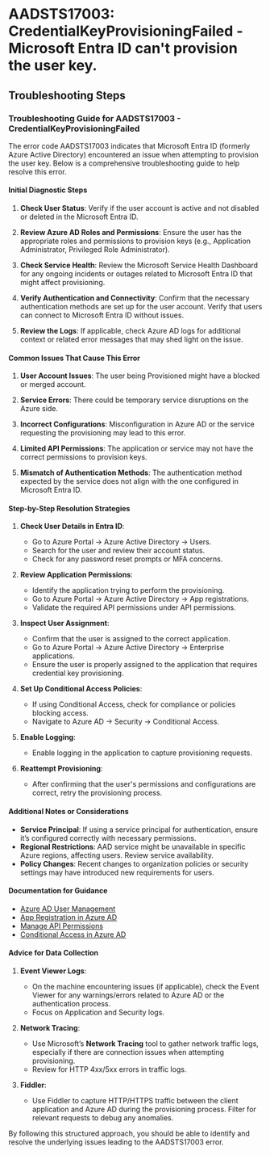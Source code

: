 # AADSTS17003: CredentialKeyProvisioningFailed - Microsoft Entra ID can't provision the user key.


## Troubleshooting Steps
### Troubleshooting Guide for AADSTS17003 - CredentialKeyProvisioningFailed

The error code AADSTS17003 indicates that Microsoft Entra ID (formerly Azure Active Directory) encountered an issue when attempting to provision the user key. Below is a comprehensive troubleshooting guide to help resolve this error.

#### Initial Diagnostic Steps

1. **Check User Status**: Verify if the user account is active and not disabled or deleted in the Microsoft Entra ID.

2. **Review Azure AD Roles and Permissions**: Ensure the user has the appropriate roles and permissions to provision keys (e.g., Application Administrator, Privileged Role Administrator).

3. **Check Service Health**: Review the Microsoft Service Health Dashboard for any ongoing incidents or outages related to Microsoft Entra ID that might affect provisioning.

4. **Verify Authentication and Connectivity**: Confirm that the necessary authentication methods are set up for the user account. Verify that users can connect to Microsoft Entra ID without issues.

5. **Review the Logs**: If applicable, check Azure AD logs for additional context or related error messages that may shed light on the issue.

#### Common Issues That Cause This Error

1. **User Account Issues**: The user being Provisioned might have a blocked or merged account.

2. **Service Errors**: There could be temporary service disruptions on the Azure side.

3. **Incorrect Configurations**: Misconfiguration in Azure AD or the service requesting the provisioning may lead to this error.

4. **Limited API Permissions**: The application or service may not have the correct permissions to provision keys.

5. **Mismatch of Authentication Methods**: The authentication method expected by the service does not align with the one configured in Microsoft Entra ID.

#### Step-by-Step Resolution Strategies

1. **Check User Details in Entra ID**:
   - Go to Azure Portal → Azure Active Directory → Users.
   - Search for the user and review their account status.
   - Check for any password reset prompts or MFA concerns.

2. **Review Application Permissions**:
   - Identify the application trying to perform the provisioning.
   - Go to Azure Portal → Azure Active Directory → App registrations.
   - Validate the required API permissions under API permissions.

3. **Inspect User Assignment**:
   - Confirm that the user is assigned to the correct application.
   - Go to Azure Portal → Azure Active Directory → Enterprise applications.
   - Ensure the user is properly assigned to the application that requires credential key provisioning.

4. **Set Up Conditional Access Policies**:
   - If using Conditional Access, check for compliance or policies blocking access.
   - Navigate to Azure AD → Security → Conditional Access.

5. **Enable Logging**:
   - Enable logging in the application to capture provisioning requests.

6. **Reattempt Provisioning**:
   - After confirming that the user's permissions and configurations are correct, retry the provisioning process.

#### Additional Notes or Considerations

- **Service Principal**: If using a service principal for authentication, ensure it’s configured correctly with necessary permissions.
- **Regional Restrictions**: AAD service might be unavailable in specific Azure regions, affecting users. Review service availability.
- **Policy Changes**: Recent changes to organization policies or security settings may have introduced new requirements for users.

#### Documentation for Guidance

- [Azure AD User Management](https://docs.microsoft.com/en-us/azure/active-directory/users-users)
- [App Registration in Azure AD](https://docs.microsoft.com/en-us/azure/active-directory/develop/quickstart-register-app)
- [Manage API Permissions](https://docs.microsoft.com/en-us/azure/active-directory/develop/v2-app-permissions-and-delated) 
- [Conditional Access in Azure AD](https://docs.microsoft.com/en-us/azure/active-directory/conditional-access/overview)

#### Advice for Data Collection

1. **Event Viewer Logs**:
   - On the machine encountering issues (if applicable), check the Event Viewer for any warnings/errors related to Azure AD or the authentication process.
   - Focus on Application and Security logs.

2. **Network Tracing**:
   - Use Microsoft’s **Network Tracing** tool to gather network traffic logs, especially if there are connection issues when attempting provisioning.
   - Review for HTTP 4xx/5xx errors in traffic logs.

3. **Fiddler**:
   - Use Fiddler to capture HTTP/HTTPS traffic between the client application and Azure AD during the provisioning process. Filter for relevant requests to debug any anomalies.

By following this structured approach, you should be able to identify and resolve the underlying issues leading to the AADSTS17003 error.